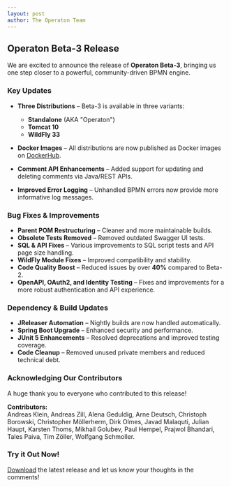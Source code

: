 ```yaml
---
layout: post
author: The Operaton Team
---
```


## Operaton Beta-3 Release

We are excited to announce the release of **Operaton Beta-3**, bringing us one step closer to a powerful, community-driven BPMN engine.

### Key Updates

- **Three Distributions** – Beta-3 is available in three variants:
    - **Standalone** (AKA "Operaton")
    - **Tomcat 10**
    - **WildFly 33**

- **Docker Images** – All distributions are now published as Docker images on [DockerHub](https://hub.docker.com/r/operaton/operaton).

- **Comment API Enhancements** – Added support for updating and deleting comments via Java/REST APIs.

- **Improved Error Logging** – Unhandled BPMN errors now provide more informative log messages.

### Bug Fixes & Improvements

- **Parent POM Restructuring** – Cleaner and more maintainable builds.
- **Obsolete Tests Removed** – Removed outdated Swagger UI tests.
- **SQL & API Fixes** – Various improvements to SQL script tests and API page size handling.
- **WildFly Module Fixes** – Improved compatibility and stability.
- **Code Quality Boost** – Reduced issues by over **40%** compared to Beta-2.
- **OpenAPI, OAuth2, and Identity Testing** – Fixes and improvements for a more robust authentication and API experience.

### Dependency & Build Updates

- **JReleaser Automation** – Nightly builds are now handled automatically.
- **Spring Boot Upgrade** – Enhanced security and performance.
- **JUnit 5 Enhancements** – Resolved deprecations and improved testing coverage.
- **Code Cleanup** – Removed unused private members and reduced technical debt.

### Acknowledging Our Contributors

A huge thank you to everyone who contributed to this release!

**Contributors:**  
Andreas Klein, Andreas Zill, Alena Geduldig, Arne Deutsch, Christoph Borowski, Christopher Möllerherm, Dirk Olmes, Javad Malaquti, Julian Haupt, Karsten Thoms, Mikhail Golubev, Paul Hempel, Prajwol Bhandari, Tales Paiva, Tim Zöller, Wolfgang Schmoller.

### Try it Out Now!

[Download](https://github.com/operaton/operaton/releases/tag/v1.0.0-beta-3) the latest release and let us know your thoughts in the comments!
